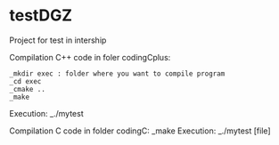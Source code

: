 # testDGZ
Project for test in intership

Compilation C++ code in foler codingCplus:

    _mkdir exec : folder where you want to compile program
    _cd exec
    _cmake ..
    _make
Execution:
    _./mytest 


Compilation C code in folder codingC:
    _make
Execution:
    _./mytest [file]